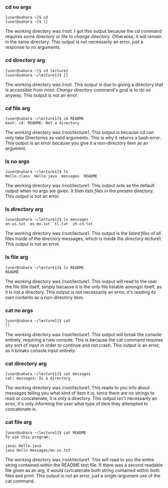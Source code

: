 ### cd no args
```
[user@sahara ~]$ cd
[user@sahara ~]$ []
```
The working directory was /root.
I got this output because the cd command requires some directory or file to _change directory_. Otherwise, it will remain in the same directory.
This output is not necessarily an error, just a response to no arguments.

### cd directory arg
```
[user@sahara ~]$ cd lecture1
[user@sahara ~/lecture1]$ []
```
The working directory was /root.
This output is due to giving a directory that is accessible from /root. _Change directory_ command's goal is to do so anyway.
This output is not an error.

### cd file arg
```
[user@sahara ~/lecture1]$ cd README
bash: cd: README: Not a directory
```
The working directory was /root/lecture1.
This output is because cd can only take Directories as valid arguments. This is why it returns a bash error.
This output is an error because you give it a non-directory item as an argument.

### ls no args
```
[user@sahara ~/lecture1]$ ls
Hello.class  Hello.java  messages  README
```
The working directory was /root/lecture1.
This output acts as the default output when no args are given. It then _lists files_ in the present directory.
This output is not an error.

### ls directory arg
```
[user@sahara ~/lecture1]$ ls messages
en-us.txt  es-mx.txt  tl.txt  zh-cn.txt
```
The working directory was /root/lecture1.
This output is the _listed files_ of all files inside of the directory messages, which is inside the directory lecture1.
This output is not an error.

### ls file arg
```
[user@sahara ~/lecture1]$ ls README
README
```
The working directory was /root/lecture1.
This output will read to the user the file title itself, simply because it is the only file listable amongst itself; as it is not a directory.
This output is not necessarily an error, it's reading its own contents as a non-directory item.

### cat no args
```
[user@sahara ~/lecture1]$ cat
[]
```
The working directory was /root/lecture1.
This output will break the console entirely, requiring a new console. This is because the cat command requires any sort of input in order to continue and not crash.
This output is an error, as it breaks console input entirely.

### cat directory arg
```
[user@sahara ~/lecture1]$ cat messages
cat: messages: Is a directory
```
The working directory was /root/lecture1.
This reads to you info about messages telling you what kind of item it is, since there are no strings to read or concatenate, it is only a directory.
This output isn't necessarily an error, it's only informing the user what type of item they attempted to concatenate is.

### cat file arg
```
[user@sahara ~/lecture1]$ cat README
To use this program:

javac Hello.java
java Hello messages/en-us.txt
```
The working directory was /root/lecture1.
This will read to you the entire string contained within the README text file. If there was a second readable file given as an arg, it would concatenate both string contained within both files and print.
This output is not an error, just a single-argument use of the cat command.
